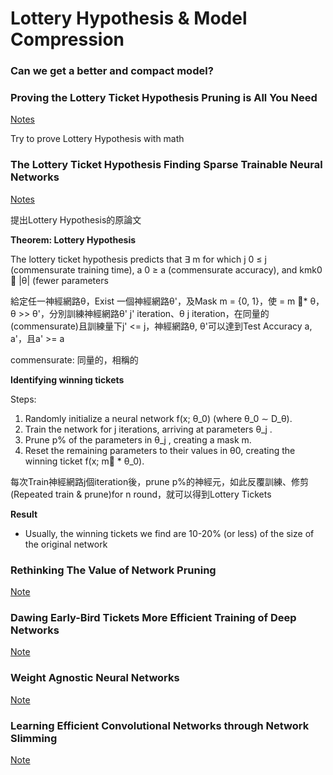 # Lottery Hypothesis & Model Compression
### Can we get a better and compact model?

### Proving the Lottery Ticket Hypothesis Pruning is All You Need
[Notes](./Proving%20the%20Lottery%20Ticket%20Hypothesis%20Pruning%20is%20All%20You%20Need.pdf)
  
  Try to prove Lottery Hypothesis with math

### The Lottery Ticket Hypothesis Finding Sparse Trainable Neural Networks

[Notes](./THE_LOTTERY_TICKET_HYPOTHESIS_FINDING_SPARSE_TRAINABLE_NEURAL_NETWORKS.pdf)

提出Lottery Hypothesis的原論文

**Theorem: Lottery Hypothesis**

The lottery ticket hypothesis predicts that ∃ m for which j
0 ≤ j (commensurate
training time), a
0 ≥ a (commensurate accuracy), and kmk0  |θ| (fewer parameters

給定任一神經網路θ，Exist 一個神經網路θ'，及Mask m = {0, 1}，使 = m * θ，θ >> θ'，分別訓練神經網路θ' j' iteration、θ j iteration，在同量的(commensurate)且訓練量下j' <= j，神經網路θ, θ'可以達到Test Accuracy a, a'，且a' >= a

commensurate: 同量的，相稱的

**Identifying winning tickets**

Steps:

1. Randomly initialize a neural network f(x; θ_0) (where θ_0 ∼ D_θ).
2. Train the network for j iterations, arriving at parameters θ_j .
3. Prune p% of the parameters in θ_j , creating a mask m.
4. Reset the remaining parameters to their values in θ0, creating the winning ticket f(x; m * θ_0).

每次Train神經網路j個iteration後，prune p%的神經元，如此反覆訓練、修剪(Repeated train & prune)for n round，就可以得到Lottery Tickets

**Result**

- Usually, the winning tickets we find are 10-20% (or less) of the size of the original network

### Rethinking The Value of Network Pruning

[Note](./RETHINKING%20THE%20VALUE%20OF%20NETWORK%20PRUNING.pdf)

### Dawing Early-Bird Tickets More Efficient Training of Deep Networks

[Note](./DRAWING_EARLY-BIRD_TICKETS_TOWARDS_MORE_EFFICIENT_TRAINING_OF_DEEP_NETWORKS.pdf)

### Weight Agnostic Neural Networks

[Note](./Weight_Agnostic_Neural_Networks.pdf)

### Learning Efficient Convolutional Networks through Network Slimming

[Note](./Learning_Efficient_Convolutional_Networks_through_Network_Slimming.pdf)